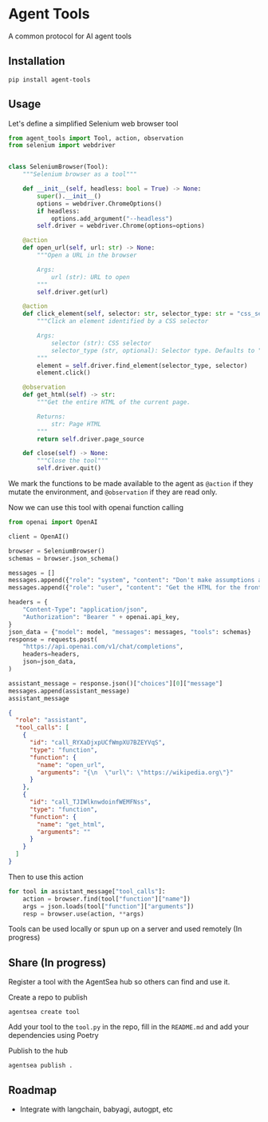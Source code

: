 # Agent Tools

A common protocol for AI agent tools

## Installation

```
pip install agent-tools
```

## Usage

Let's define a simplified Selenium web browser tool

```python
from agent_tools import Tool, action, observation
from selenium import webdriver


class SeleniumBrowser(Tool):
    """Selenium browser as a tool"""

    def __init__(self, headless: bool = True) -> None:
        super().__init__()
        options = webdriver.ChromeOptions()
        if headless:
            options.add_argument("--headless")
        self.driver = webdriver.Chrome(options=options)

    @action
    def open_url(self, url: str) -> None:
        """Open a URL in the browser

        Args:
            url (str): URL to open
        """
        self.driver.get(url)

    @action
    def click_element(self, selector: str, selector_type: str = "css_selector") -> None:
        """Click an element identified by a CSS selector

        Args:
            selector (str): CSS selector
            selector_type (str, optional): Selector type. Defaults to "css_selector".
        """
        element = self.driver.find_element(selector_type, selector)
        element.click()

    @observation
    def get_html(self) -> str:
        """Get the entire HTML of the current page.

        Returns:
            str: Page HTML
        """
        return self.driver.page_source

    def close(self) -> None:
        """Close the tool"""
        self.driver.quit()

```

We mark the functions to be made available to the agent as `@action` if they mutate the environment, and `@observation` if they are read only.

Now we can use this tool with openai function calling

```python
from openai import OpenAI

client = OpenAI()

browser = SeleniumBrowser()
schemas = browser.json_schema()

messages = []
messages.append({"role": "system", "content": "Don't make assumptions about what values to plug into functions. Ask for clarification if a user request is ambiguous."})
messages.append({"role": "user", "content": "Get the HTML for the front page of wikipedia"})

headers = {
    "Content-Type": "application/json",
    "Authorization": "Bearer " + openai.api_key,
}
json_data = {"model": model, "messages": messages, "tools": schemas}
response = requests.post(
    "https://api.openai.com/v1/chat/completions",
    headers=headers,
    json=json_data,
)

assistant_message = response.json()["choices"][0]["message"]
messages.append(assistant_message)
assistant_message
```

```json
{
  "role": "assistant",
  "tool_calls": [
    {
      "id": "call_RYXaDjxpUCfWmpXU7BZEYVqS",
      "type": "function",
      "function": {
        "name": "open_url",
        "arguments": "{\n  \"url\": \"https://wikipedia.org\"}"
      }
    },
    {
      "id": "call_TJIWlknwdoinfWEMFNss",
      "type": "function",
      "function": {
        "name": "get_html",
        "arguments": ""
      }
    }
  ]
}
```

Then to use this action

```python
for tool in assistant_message["tool_calls"]:
    action = browser.find(tool["function"]["name"])
    args = json.loads(tool["function"]["arguments"])
    resp = browser.use(action, **args)
```

Tools can be used locally or spun up on a server and used remotely (In progress)

## Share (In progress)

Register a tool with the AgentSea hub so others can find and use it.

Create a repo to publish

```
agentsea create tool
```

Add your tool to the `tool.py` in the repo, fill in the `README.md` and add your dependencies using Poetry

Publish to the hub

```
agentsea publish .
```

## Roadmap

- Integrate with langchain, babyagi, autogpt, etc
